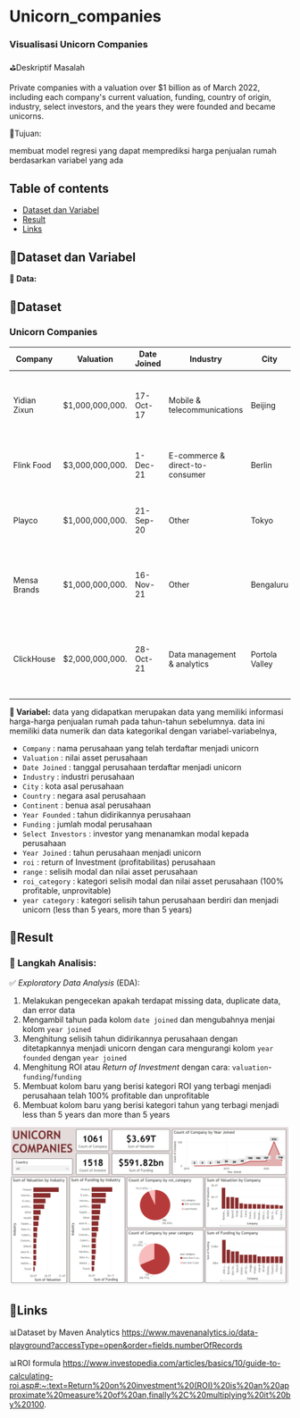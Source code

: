 # Unicorn_companies
### **Visualisasi Unicorn Companies**

⛳Deskriptif Masalah

Private companies with a valuation over $1 billion as of March 2022, including each company's current valuation, funding, country of origin, industry, select investors, and the years they were founded and became unicorns.

📌Tujuan:

membuat model regresi yang dapat memprediksi harga penjualan rumah berdasarkan variabel yang ada

## Table of contents
- [Dataset dan Variabel](https://github.com/DiannitaOlipmimi/regresi_dan_asumsinya#step-by-step-analysis)
- [Result](https://github.com/DiannitaOlipmimi/regresi_dan_asumsinya#step-by-step-analysis)
- [Links](https://github.com/DiannitaOlipmimi/regresi_dan_asumsinya#step-by-step-analysis)

## 🧵Dataset dan Variabel
**📒 Data:** 
## 📌**Dataset**
### **Unicorn Companies**
|Company              |Valuation      |Date Joined|Industry                       |City          |Country      |Continent    |Year Founded|Funding        |Select Investors                                                      |Year Joined|roi     |range|roi_category   |year category   |
|---------------------|---------------|-----------|-------------------------------|--------------|-------------|-------------|------------|---------------|----------------------------------------------------------------------|-----------|--------|-----|---------------|----------------|
|Yidian Zixun         |$1,000,000,000.|17-Oct-17  |Mobile & telecommunications    |Beijing       |China        |Asia         |2021        |$151,000,000.  |Phoenix New Media, Tianjin Haihe Industry Fund                        |2017       |562.25% |-4   |100% profitable|less than 5 year|
|Flink Food           |$3,000,000,000.|1-Dec-21   |E-commerce & direct-to-consumer|Berlin        |Germany      |Europe       |2021        |$1,000,000,000.|Mubadala Capital, Bond, Prosus Ventures                               |2021       |200.00% |0    |100% profitable|less than 5 year|
|Playco               |$1,000,000,000.|21-Sep-20  |Other                          |Tokyo         |Japan        |Asia         |2020        |$140,000,000.  |Sozo Ventures, Caffeinated Capital, Sequoia Capital                   |2020       |614.29% |0    |100% profitable|less than 5 year|
|Mensa Brands         |$1,000,000,000.|16-Nov-21  |Other                          |Bengaluru     |India        |Asia         |2021        |$218,000,000.  |Accel, Falcon Edge Capital, Norwest Venture Partners                  |2021       |358.72% |0    |100% profitable|less than 5 year|
|ClickHouse           |$2,000,000,000.|28-Oct-21  |Data management & analytics    |Portola Valley|United States|North America|2021        |$300,000,000.  |Lightspeed Venture Partners, Almaz Capital Partners, Altimeter Capital|2021       |566.67% |0    |100% profitable|less than 5 year|

**📒 Variabel:**
data yang didapatkan merupakan data yang memiliki informasi harga-harga penjualan rumah pada tahun-tahun sebelumnya. data ini memiliki data numerik dan data kategorikal dengan variabel-variabelnya,
- `Company` : nama perusahaan yang telah terdaftar menjadi unicorn
- `Valuation` : nilai asset perusahaan
- `Date Joined` : tanggal perusahaan terdaftar menjadi unicorn
- `Industry` : industri perusahaan
- `City` : kota asal perusahaan
- `Country` : negara asal perusahaan
- `Continent` : benua asal perusahaan
- `Year Founded` : tahun didirikannya perusahaan
- `Funding` : jumlah modal perusahaan
- `Select Investors` : investor yang menanamkan modal kepada perusahaan
- `Year Joined` : tahun perusahaan menjadi unicorn
- `roi` : return of Investment (profitabilitas) perusahaan
- `range` : selisih modal dan nilai asset perusahaan 
- `roi_category` : kategori selisih modal dan nilai asset perusahaan (100% profitable, unprovitable)
- `year category` : kategori selisih tahun perusahaan berdiri dan menjadi unicorn (less than 5 years, more than 5 years)

## 📌**Result**
### 📒 Langkah Analisis:
✅ *Exploratory Data Analysis* (EDA):
1. Melakukan pengecekan apakah terdapat missing data, duplicate data, dan error data
2. Mengambil tahun pada kolom `date joined` dan mengubahnya menjai kolom `year joined`
3. Menghitung selisih tahun didirikannya perusahaan dengan ditetapkannya menjadi unicorn dengan cara mengurangi kolom `year founded` dengan `year joined`
4. Menghitung ROI atau *Return of Investment* dengan cara: `valuation`-`funding`/`funding` 
5. Membuat kolom baru yang berisi kategori ROI yang terbagi menjadi perusahaan telah 100% profitable dan unprofitable
6. Membuat kolom baru yang berisi kategori tahun yang terbagi menjadi less than 5 years dan more than 5 years

![Alt text](Images/dashboard.png)

## 📌**Links**
📊Dataset by Maven Analytics
https://www.mavenanalytics.io/data-playground?accessType=open&order=fields.numberOfRecords

📊ROI formula
https://www.investopedia.com/articles/basics/10/guide-to-calculating-roi.asp#:~:text=Return%20on%20investment%20(ROI)%20is%20an%20approximate%20measure%20of%20an,finally%2C%20multiplying%20it%20by%20100.